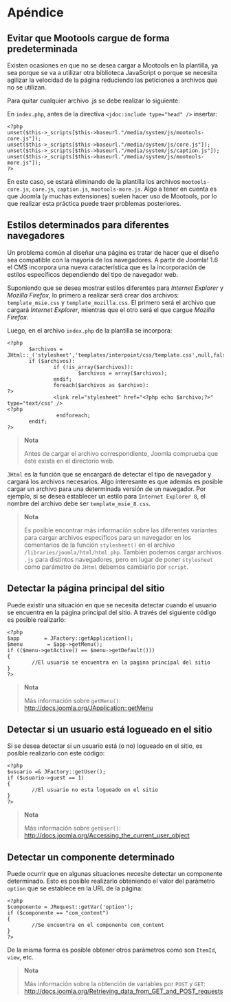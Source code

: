

# Apéndice

## Evitar que Mootools cargue de forma predeterminada

Existen ocasiones en que no se desea cargar a Mootools en la plantilla, ya sea porque se va a utilizar otra biblioteca JavaScript o porque se necesita agilizar la velocidad de la página reduciendo las peticiones a archivos que no se utilizan. 

Para quitar cualquier archivo .js se debe realizar lo siguiente:

En `index.php`, antes de la directiva `<jdoc:include type="head" />` insertar:


~~~~~~~~~{.php}
<?php
unset($this->_scripts[$this->baseurl."/media/system/js/mootools-core.js"]);
unset($this->_scripts[$this->baseurl."/media/system/js/core.js"]);
unset($this->_scripts[$this->baseurl."/media/system/js/caption.js"]);
unset($this->_scripts[$this->baseurl."/media/system/js/mootools-more.js"]);
?>
~~~~~~~~~~~~~~~~~~~~~~~~~~~~

	
En este caso, se estará eliminando de la plantilla los archivos `mootools-core.js`, `core.js`, `caption.js`, `mootools-more.js`. Algo a tener en cuenta es que Joomla (y muchas extensiones) suelen hacer uso de Mootools, por lo que realizar esta práctica puede traer problemas posteriores.



## Estilos determinados para diferentes navegadores

Un problema común al diseñar una página es tratar de hacer que el diseño sea compatible con la mayoría de los navegadores. A partir de Joomla! 1.6 el CMS incorpora una nueva característica que es la incorporación de estilos específicos dependiendo del tipo de navegador web. 

Suponiendo que se desea mostrar estilos diferentes para *Internet Explorer* y *Mozilla Firefox*, lo primero a realizar será crear dos archivos: `template_msie.css` y `template_mozilla.css`. El primero será el archivo que cargará *Internet Explorer*, mientras que el otro será el que cargue *Mozilla Firefox*. 

Luego, en el archivo `index.php` de la plantilla se incorpora:


~~~~~~~~~{.php}
<?php
       $archivos = JHtml::_('stylesheet','templates/interpoint/css/template.css',null,false,true);
       if ($archivos):
               if (!is_array($archivos)):
                       $archivos = array($archivos);
               endif;
               foreach($archivos as $archivo):
?>
               <link rel="stylesheet" href="<?php echo $archivo;?>" type="text/css" />
<?php
                endforeach;
       endif;
?>
~~~~~~~~~~~~~~~~~~~~~~~~~~~~



> **Nota**
>
> Antes de cargar el archivo correspondiente, Joomla comprueba que éste exista en el directorio web.


`JHtml` es la función que se encargará de detectar el tipo de navegador y cargará los archivos necesarios. Algo interesante es que además es posible cargar un archivo para una determinada versión de un navegador. Por ejemplo, si se desea establecer un estilo para `Internet Explorer 8`, el nombre del archivo debe ser `template_msie_8.css`. 



> **Nota**
>
> Es posible encontrar más información sobre las diferentes variantes para cargar archivos específicos para un navegador en los comentarios de la función `stylesheet()` en el archivo `/libraries/joomla/html/html.php`.
> También podemos cargar archivos `.js` para distintos navegadores, pero en lugar de poner `stylesheet` como parámetro de `JHtml` debemos cambiarlo por `script`. 



## Detectar la página principal del sitio

Puede existir una situación en que se necesita detectar cuando el usuario se encuentra en la página principal del sitio. A través del siguiente código es posible realizarlo:


~~~~~~~~~{.php}
<?php
$app        = JFactory::getApplication();
$menu        = $app->getMenu();
if (($menu->getActive() == $menu->getDefault()))
{
        //El usuario se encuentra en la pagina principal del sitio
}
?>
~~~~~~~~~~~~~~~~~~~~~~~~~~~~



> **Nota**
>
> Más información sobre `getMenu()`: <http://docs.joomla.org/JApplication::getMenu>


## Detectar si un usuario está logueado en el sitio

Si se desea detectar si un usuario está (o no) logueado en el sitio, es posible realizarlo con este código:


~~~~~~~~~{.php}
<?php
$usuario =& JFactory::getUser();
if ($usuario->guest == 1)
{
        //El usuario no esta logueado en el sitio
}
?>
~~~~~~~~~~~~~~~~~~~~~~~~~~~~



> **Nota**
>
> Más información sobre `getUser()`: <http://docs.joomla.org/Accessing_the_current_user_object>



## Detectar un componente determinado

Puede ocurrir que en algunas situaciones necesite detectar un componente determinado. Esto es posible realizarlo obteniendo el valor del parámetro `option` que se establece en la URL de la página:


~~~~~~~~~{.php}
<?php
$componente = JRequest::getVar('option');
if ($componente == "com_content")
{
        //Se encuentra en el componente com_content
}
?>
~~~~~~~~~~~~~~~~~~~~~~~~~~~~


De la misma forma es posible obtener otros parámetros como son `ItemId`, `view`, etc.



> **Nota**
>
> Más información sobre la obtención de variables por `POST` y `GET`: <http://docs.joomla.org/Retrieving_data_from_GET_and_POST_requests>

